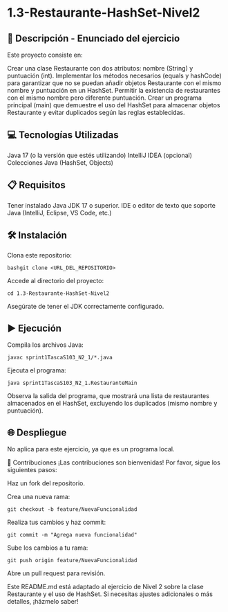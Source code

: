 

# 1.3-Restaurante-HashSet-Nivel2
## 📄 Descripción - Enunciado del ejercicio
Este proyecto consiste en:

Crear una clase Restaurante con dos atributos: nombre (String) y puntuación (int).
Implementar los métodos necesarios (equals y hashCode) para garantizar que no se puedan añadir objetos Restaurante con el mismo nombre y puntuación en un HashSet.
Permitir la existencia de restaurantes con el mismo nombre pero diferente puntuación.
Crear un programa principal (main) que demuestre el uso del HashSet para almacenar objetos Restaurante y evitar duplicados según las reglas establecidas.

## 💻 Tecnologías Utilizadas

Java 17 (o la versión que estés utilizando)
IntelliJ IDEA (opcional)
Colecciones Java (HashSet, Objects)

## 📋 Requisitos

Tener instalado Java JDK 17 o superior.
IDE o editor de texto que soporte Java (IntelliJ, Eclipse, VS Code, etc.)

## 🛠️ Instalación

Clona este repositorio:
```
bashgit clone <URL_DEL_REPOSITORIO>
```
Accede al directorio del proyecto:
```
cd 1.3-Restaurante-HashSet-Nivel2
```
Asegúrate de tener el JDK correctamente configurado.

## ▶️ Ejecución


Compila los archivos Java:
```
javac sprint1TascaS103_N2_1/*.java
```

Ejecuta el programa:
```
java sprint1TascaS103_N2_1.RestauranteMain
```

Observa la salida del programa, que mostrará una lista de restaurantes almacenados en el HashSet, excluyendo los duplicados (mismo nombre y puntuación).


## 🌐 Despliegue

No aplica para este ejercicio, ya que es un programa local.

🤝 Contribuciones
¡Las contribuciones son bienvenidas! Por favor, sigue los siguientes pasos:


Haz un fork del repositorio.


Crea una nueva rama:
```
git checkout -b feature/NuevaFuncionalidad
```

Realiza tus cambios y haz commit:
```
git commit -m "Agrega nueva funcionalidad"
```

Sube los cambios a tu rama:
```
git push origin feature/NuevaFuncionalidad
```

Abre un pull request para revisión.



Este README.md está adaptado al ejercicio de Nivel 2 sobre la clase Restaurante y el uso de HashSet. Si necesitas ajustes adicionales o más detalles, ¡házmelo saber!